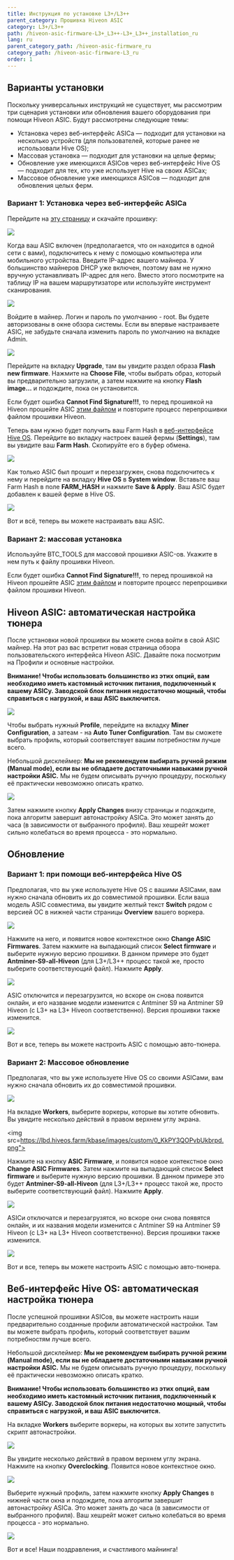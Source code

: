 ```yaml
---
title: Инструкция по установке L3+/L3++
parent_category: Прошивка Hiveon ASIC
category: L3+/L3++
path: /hiveon-asic-firmware-L3+_L3++-L3+_L3++_installation_ru
lang: ru
parent_category_path: /hiveon-asic-firmware_ru
category_path: /hiveon-asic-firmware-L3_ru
order: 1
---
```


## Варианты установки
Поскольку универсальных инструкций не существует, мы рассмотрим три сценария установки или обновления вашего оборудования при помощи Hiveon ASIC. Будут рассмотрены следующие темы:

- Установка через веб-интерфейс ASICа — подходит для установки на несколько устройств (для пользователей, которые ранее не использовали Hive OS);
- Массовая установка — подходит для установки на целые фермы;
- Обновление уже имеющихся ASICов через веб-интерфейс Hive OS — подходит для тех, кто уже использует Hive на своих ASICах;
- Массовое обновление уже имеющихся ASICов — подходит для обновления целых ферм.

### Вариант 1: Установка через веб-интерфейс ASICа
Перейдите на [эту страницу](https://hiveos.farm/asic/) и скачайте прошивку:

<img
  src="https://github.com/minershive/hiveon-kb/raw/master/images\L3+\Screenshot_38.png?sanitize=true" data-canonical-src="https://github.com/minershive/hiveon-kb/raw/master/images\L3+\Screenshot_38.png"
  />

Когда ваш ASIC включен (предполагается, что он находится в одной сети с вами), подключитесь к нему с помощью компьютера или мобильного устройства. Введите IP-адрес вашего майнера. У большинство майнеров DHCP уже включен, поэтому вам не нужно вручную устанавливать IP-адрес для него. Вместо этого посмотрите на таблицу IP на вашем маршрутизаторе или используйте инструмент сканирования.

<img
  src="https://github.com/minershive/hiveon-kb/raw/master/images\L3+\pasha3.png?sanitize=true" data-canonical-src="https://github.com/minershive/hiveon-kb/raw/master/images\L3+\pasha3.png"
  />

Войдите в майнер. Логин и пароль по умолчанию - root. Вы будете авторизованы в окне обзора системы. Если вы впервые настраиваете ASIC, не забудьте сначала изменить пароль по умолчанию на вкладке Admin.

<img src="https://lbd.hiveos.farm/kbase/images/custom/0_CPGII9JKr1qVvZOL.png">

Перейдите на вкладку **Upgrade**, там вы увидите раздел образа **Flash new firmware**. Нажмите на **Choose File**, чтобы выбрать образ, который вы предварительно загрузили, а затем нажмите на кнопку **Flash image…** и подождите, пока он установится.

Если будет ошибка **Cannot Find Signature!!!**, то перед прошивкой на Hiveon прошейте ASIC [этим файлом](http://download.hiveos.farm/asic/L3%2B/tools/remsig_L3_for_hiveon.tar.gz) и повторите процесс перепрошивки файлом прошивки Hiveon.

Теперь вам нужно будет получить ваш Farm Hash в <a href="https://the.hiveos.farm/">веб-интерфейсе Hive OS</a>. Перейдите во вкладку настроек вашей фермы (**Settings**), там вы увидите ваш **Farm Hash**. Скопируйте его в буфер обмена.

<img
  src="https://github.com/minershive/hiveon-kb/raw/master/images\L3+\pasha1.png?sanitize=true" data-canonical-src="https://github.com/minershive/hiveon-kb/raw/master/images\L3+\pasha1.png"
  />

Как только ASIC был прошит и перезагружен, снова подключитесь к нему и перейдите на вкладку **Hive OS** в **System window**. Вставьте ваш Farm Hash в поле **FARM_HASH** и нажмите **Save & Apply**. Ваш ASIC будет добавлен к вашей ферме в Hive OS.

<img
  src="https://github.com/minershive/hiveon-kb/raw/master/images\L3+\pasha2.png?sanitize=true" data-canonical-src="https://github.com/minershive/hiveon-kb/raw/master/images\L3+\pasha2.png"
  />

Вот и всё, теперь вы можете настраивать ваш ASIC.

### Вариант 2: массовая установка
Используйте BTC_TOOLS для массовой прошивки ASIC-ов. Укажите в нем путь к файлу прошивки Hiveon.

Если будет ошибка **Cannot Find Signature!!!**, то перед прошивкой на Hiveon прошейте ASIC [этим файлом](http://download.hiveos.farm/asic/L3%2B/tools/remsig_L3_for_hiveon.tar.gz) и повторите процесс перепрошивки файлом прошивки Hiveon.

## Hiveon ASIC: автоматическая настройка тюнера
После установки новой прошивки вы можете снова войти в свой ASIC майнер. На этот раз вас встретит новая страница обзора пользовательского интерфейса Hiveon ASIC. Давайте пока посмотрим на Профили и основные настройки.

**Внимание! Чтобы использовать большинство из этих опций, вам необходимо иметь кастомный источник питания, подключенный к вашему ASICу. Заводской блок питания недостаточно мощный, чтобы справиться с нагрузкой, и ваш ASIC выключится.**


<img src="https://lbd.hiveos.farm/kbase/images/custom/0_p_4TaOOpSKRnJPP9.png">

Чтобы выбрать нужный **Profile**, перейдите на вкладку **Miner Configuration**, а затеам - на **Auto Tuner Configuration**. Там вы сможете выбрать профиль, который соответствует вашим потребностям лучше всего.

Небольшой дисклеймер: **Мы не рекомендуем выбирать ручной режим (Manual mode), если вы не обладаете достаточными навыками ручной настройки ASIC.** Мы не будем описывать ручную процедуру, поскольку её практически невозможно описать кратко.

<img src="https://lbd.hiveos.farm/kbase/images/custom/0_pNPYfVdlrcuFH7fg.png">

Затем нажмите кнопку **Apply Changes** внизу страницы и подождите, пока алгоритм завершит автонастройку ASICа. Это может занять до часа (в зависимости от выбранного профиля). Ваш хешрейт может сильно колебаться во время процесса - это нормально.

## Обновление

### Вариант 1: при помощи веб-интерфейса Hive OS
Предполагая, что вы уже используете Hive OS с вашими ASICами, вам нужно сначала обновить их до совместимой прошивки. Если ваша модель ASIC совместима, вы увидите желтый текст **Switch** рядом с версией ОС в нижней части страницы **Overview** вашего воркера.

<img src="https://lbd.hiveos.farm/kbase/images/custom/0_SY96QIG33Br2aa8_.png">

Нажмите на него, и появится новое контекстное окно **Change ASIC Firmwares**. Затем нажмите на выпадающий список **Select firmware** и выберите нужную версию прошивки. В данном примере это будет **Antminer-S9-all-Hiveon** (для L3+/L3++ процесс такой же, просто выберите соответствующий файл). Нажмите **Apply**.

<img src="https://lbd.hiveos.farm/kbase/images/custom/0_ssmeT6INSpHJgLKg.png">

ASIC отключится и перезагрузится, но вскоре он снова появится онлайн, и его название модели изменится с Antminer S9 на Antminer S9 Hiveon (с L3+ на L3+ Hiveon соответственно). Версия прошивки также изменится.

<img src="https://lbd.hiveos.farm/kbase/images/custom/0_lp4ZUANA-e0btQfk.png">

Вот и все, теперь вы можете настроить ASIC с помощью авто-тюнера.

### Вариант 2: Массовое обновление
Предполагая, что вы уже используете Hive OS со своими ASICами, вам нужно сначала обновить их до совместимой прошивки.

<img src="https://lbd.hiveos.farm/kbase/images/custom/0_6FpiMVYCUCghtbC1.png">

На вкладке **Workers**, выберите воркеры, которые вы хотите обновить. Вы увидите несколько действий в правом верхнем углу экрана.

<img src=https://lbd.hiveos.farm/kbase/images/custom/0_KkPY3QOPvbUkbrpd.png">

Нажмите на кнопку **ASIC Firmware**, и появится новое контекстное окно **Change ASIC Firmwares**. Затем нажмите на выпадающий список **Select firmware** и выберите нужную версию прошивки. В данном примере это будет **Antminer-S9-all-Hiveon** (для L3+/L3++ процесс такой же, просто выберите соответствующий файл). Нажмите **Apply**.

<img src="https://lbd.hiveos.farm/kbase/images/custom/0_AWw3uCKwWV_jvxNB.png">

ASICи отключатся и перезагрузятся, но вскоре они снова появятся онлайн, и их названия модели изменится с Antminer S9 на Antminer S9 Hiveon (с L3+ на L3+ Hiveon соответственно). Версия прошивки также изменится.

<img src="https://lbd.hiveos.farm/kbase/images/custom/0_869YrhWn8EAKGOhz.png">

Вот и все, теперь вы можете настроить ASIC с помощью авто-тюнера.

## Веб-интерфейс Hive OS: автоматическая настройка тюнера
После успешной прошивки ASICов, вы можете настроить наши предварительно созданные профили автоматической настройки. Там вы можете выбрать профиль, который соответствует вашим потребностям лучше всего.

Небольшой дисклеймер: **Мы не рекомендуем выбирать ручной режим (Manual mode), если вы не обладаете достаточными навыками ручной настройки ASIC.** Мы не будем описывать ручную процедуру, поскольку её практически невозможно описать кратко.

**Внимание! Чтобы использовать большинство из этих опций, вам необходимо иметь кастомный источник питания, подключенный к вашему ASICу. Заводской блок питания недостаточно мощный, чтобы справиться с нагрузкой, и ваш ASIC выключится.**

На вкладке **Workers** выберите воркеры, на которых вы хотите запустить скрипт автонастройки.

<img src="https://lbd.hiveos.farm/kbase/images/custom/0_VaoCeqoiLP3rbK8k.png">

Вы увидите несколько действий в правом верхнем углу экрана. Нажмите на кнопку **Overclocking**. Появится новое контекстное окно.

<img src="https://lbd.hiveos.farm/kbase/images/custom/0_OGNBrUL3NWFR-CVn.png">

Выберите нужный профиль, затем нажмите кнопку **Apply Changes** в нижней части окна и подождите, пока алгоритм завершит автонастройку ASICа. Это может занять до часа (в зависимости от выбранного профиля). Ваш хешрейт может сильно колебаться во время процесса - это нормально.

<img src="https://lbd.hiveos.farm/kbase/images/custom/0_RYEhl5muvMs9S8su.png">

Вот и все! Наши поздравления, и счастливого майнинга!
